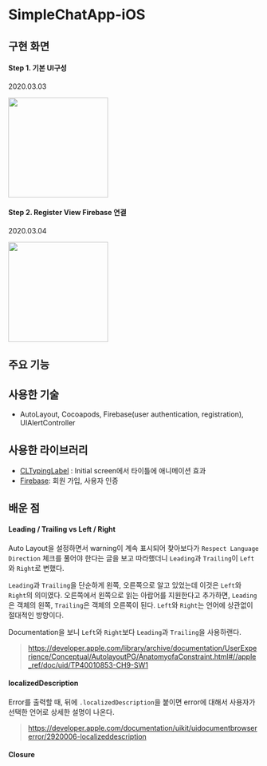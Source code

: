 # SimpleChatApp-iOS

## 구현 화면

#### Step 1. 기본 UI구성

2020.03.03

<img src="https://user-images.githubusercontent.com/40762111/75804599-93ecd880-5dc3-11ea-9ec8-cff9cf132297.gif" width="200">

#### Step 2. Register View Firebase 연결

2020.03.04

<img src="https://user-images.githubusercontent.com/40762111/75897064-53e92c80-5e7b-11ea-9629-22a2af517544.gif" width="200">

## 주요 기능

## 사용한 기술

- AutoLayout, Cocoapods, Firebase(user authentication, registration), UIAlertController

## 사용한 라이브러리

- [CLTypingLabel](https://github.com/cl7/CLTypingLabel) : Initial screen에서 타이틀에 애니메이션 효과
- [Firebase](https://firebase.google.com/docs/ios/setup?authuser=0): 회원 가입, 사용자 인증

## 배운 점

#### Leading / Trailing vs Left / Right

Auto Layout을 설정하면서 warning이 계속 표시되어 찾아보다가 `Respect Language Direction` 체크를 풀어야 한다는 글을 보고 따라했더니 `Leading`과 `Trailing`이 `Left`와 `Right`로 변했다.

`Leading`과 `Trailing`을 단순하게 왼쪽, 오른쪽으로 알고 있었는데 이것은 `Left`와 `Right`의 의미였다. 오른쪽에서 왼쪽으로 읽는 아랍어를 지원한다고 추가하면,  `Leading`은 객체의 왼쪽, `Trailing`은 객체의 오른쪽이 된다. `Left`와 `Right`는 언어에 상관없이 절대적인 방향이다.

Documentation을 보니 `Left`와 `Right`보다 `Leading`과 `Trailing`을 사용하랜다.

>  https://developer.apple.com/library/archive/documentation/UserExperience/Conceptual/AutolayoutPG/AnatomyofaConstraint.html#//apple_ref/doc/uid/TP40010853-CH9-SW1



#### localizedDescription

Error를 출력할 때, 뒤에 `.localizedDescription`을 붙이면 error에 대해서 사용자가 선택한 언어로 상세한 설명이 나온다.

> https://developer.apple.com/documentation/uikit/uidocumentbrowsererror/2920006-localizeddescription

####  Closure



